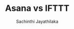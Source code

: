 ---
is_programmatic_layout_6: true
draft: false
title: "Asana vs IFTTT"
snippet: "Asana vs IFTTT"
image:
  src: /images/pseo/asana-vs-ifttt.png
  alt: "automation, task management, productivity, integration"
publishDate: 2024-12-23
category: ""
author: "Sachinthi Jayathilaka"
tags:
  - "Automation"
  - "Productivity"
  - "Integration"
  - "Team"
tools:
  Asana:
    sub_title: "Simplifying Team Collaboration"
    main_content: "Asana is known for its intuitive interface and straightforward approach to task management. It's perfect for teams looking for a tool that prioritizes simplicity without sacrificing essential project-tracking features. From creating task boards to assigning deadlines, Asana shines in its ability to keep projects moving seamlessly. However, some users find its features limiting when it comes to advanced customization or scalability for larger, more complex workflows."
    features: ["Visual project views, including timelines, boards, and calendars.", "Simple task assignment with due dates and priority levels.", "Integration with tools like Slack, Google Workspace, and Microsoft Teams.", "Easy-to-use mobile app for project updates on the go."]
    analytics_rate: "⭐⭐⭐⭐⭐"
    analytics_review: "Clear and effective"
    customization_rate: "⭐⭐⭐"
    customization_review: "Basic customization"
    collaboration_features_rate: "⭐⭐⭐⭐"
    collaboration_features_review: "Strong collaboration tools"
    self_hosted: false
    open_source: false
    pricing: "Free & Paid plans"
  IFTTT:
    sub_title: "Automate Your Life"
    main_content: "IFTTT (If This Then That) is a powerful automation tool that connects various apps and devices through simple conditional statements. It allows users to create automated workflows that can save time and enhance productivity by linking apps and services together. While IFTTT is highly effective for automation, it may not provide the comprehensive project management features that teams require for detailed task tracking."
    features: ["Connects with thousands of apps and devices for automation.", "User-friendly interface for creating custom applets.", "Wide range of pre-built applets for common tasks.", "Real-time notifications and updates based on triggers."]
    analytics_rate: "⭐⭐⭐⭐"
    analytics_review: "Flexible and innovative"
    customization_rate: "⭐⭐⭐⭐"
    customization_review: "Moderately customizable"
    collaboration_features_rate: "⭐⭐⭐"
    collaboration_features_review: "Basic collaboration features"
    self_hosted: false
    open_source: false
    pricing: "Free & Paid plans"
description: Discover the best project management and automation tools for your business. Compare Asana, IFTTT, and other alternatives to find the perfect fit for your team's needs.
related: [asana-vs-zapier, asana-vs-slack, asana-vs-salesforce-tasks, asana-vs-discord]
---
